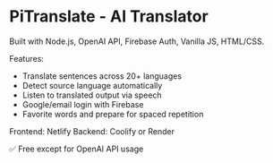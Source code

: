 # PiTranslate - AI Translator

Built with Node.js, OpenAI API, Firebase Auth, Vanilla JS, HTML/CSS.

Features:
- Translate sentences across 20+ languages
- Detect source language automatically
- Listen to translated output via speech
- Google/email login with Firebase
- Favorite words and prepare for spaced repetition

Frontend: Netlify
Backend: Coolify or Render

✅ Free except for OpenAI API usage